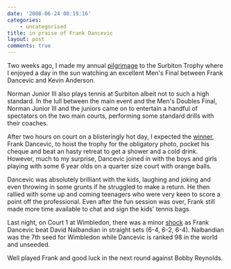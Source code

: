 ```yaml
---
date: '2008-06-24 08:19:16'
categories:
    - uncategorised
title: in praise of Frank Dancevic
layout: post
comments: true
---
```

Two weeks ago, I made my annual
[pilgrimage](http://www.nbrightside.com/blog/2007/06/11/surbiton-trophy/)
to the Surbiton Trophy where I enjoyed a day in the sun watching an
excellent Men's Final between Frank Dancevic and Kevin Anderson.

Norman Junior III also plays tennis at Surbiton albeit not to such a
high standard. In the lull between the main event and the Men's Doubles
Final, Norman Junior III and the juniors came on to entertain a handful
of spectators on the two main courts, performing some standard drills
with their coaches.

After two hours on court on a blisteringly hot day, I expected the
[winner](http://www.lta.org.uk/News/All-news-items/Dacenvic-Wins-Mens-Title-in-Surbiton/),
Frank Dancevic, to hoist the trophy for the obligatory photo, pocket his
cheque and beat an hasty retreat to get a shower and a cold drink.
However, much to my surprise, Dancevic joined in with the boys and girls
playing with some 6 year olds on a quarter size court with orange balls.

Dancevic was absolutely brilliant with the kids, laughing and joking and
even throwing in some grunts if he struggled to make a return. He then
rallied with some up and coming teenagers who were very keen to score a
point off the professional. Even after the fun session was over, Frank
still made more time available to chat and sign the kids' tennis bags.

Last night, on Court 1 at Wimbledon, there was a minor
[shock](http://www.wimbledon.org/en_GB/news/match_reports/2008-06-23/200806231214250890687.html)
as Frank Dancevic beat David Nalbandian in straight sets (6-4, 6-2,
6-4). Nalbandian was the 7th seed for Wimbledon while Dancevic is ranked
98 in the world and unseeded.

Well played Frank and good luck in the next round against Bobby
Reynolds.
